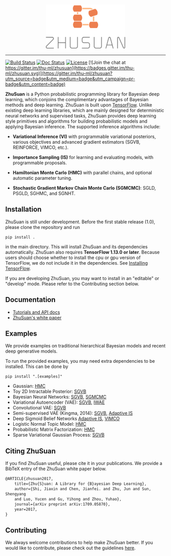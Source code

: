 <div align="center">
  <a href="http://zhusuan.readthedocs.io"> <img width="250px" height="auto" 
  src="docs/_static/images/zhusuan-logo-v.png"></a>
</div>

---

[![Build Status](https://travis-ci.org/thu-ml/zhusuan.svg?branch=master)](https://travis-ci.org/thu-ml/zhusuan)
[![Doc Status](https://readthedocs.org/projects/zhusuan/badge/?version=latest)](http://zhusuan.readthedocs.io/en/latest/?badge=latest)
[![License](https://img.shields.io/badge/license-MIT-blue.svg)](https://github.com/thu-ml/zhusuan/blob/master/LICENSE)
[![Join the chat at https://gitter.im/thu-ml/zhusuan](https://badges.gitter.im/thu-ml/zhusuan.svg)](https://gitter.im/thu-ml/zhusuan?utm_source=badge&utm_medium=badge&utm_campaign=pr-badge&utm_content=badge)

**ZhuSuan** is a Python probabilistic programming library for Bayesian deep
learning, which conjoins the complimentary advantages of Bayesian methods and
deep learning. ZhuSuan is built upon
[TensorFlow](https://www.tensorflow.org). Unlike existing deep
learning libraries, which are mainly designed for deterministic neural
networks and supervised tasks, ZhuSuan provides deep learning style primitives
and algorithms for building probabilistic models and applying Bayesian
inference. The supported inference algorithms include:

* **Variational Inference (VI)** with programmable variational posteriors, various
  objectives and advanced gradient estimators (SGVB, REINFORCE, VIMCO, etc.).

* **Importance Sampling (IS)** for learning and evaluating models, with programmable
  proposals.

* **Hamiltonian Monte Carlo (HMC)** with parallel chains, and optional
  automatic parameter tuning.

* **Stochastic Gradient Markov Chain Monte Carlo (SGMCMC)**:
  SGLD, PSGLD, SGHMC, and SGNHT.

## Installation

ZhuSuan is still under development. Before the first stable release (1.0),
please clone the repository and run
```
pip install .
```
in the main directory. This will install ZhuSuan and its dependencies
automatically. ZhuSuan also requires **TensorFlow 1.13.0 or later**. Because
users should choose whether to install the cpu or gpu version of TensorFlow,
we do not include it in the dependencies. See
[Installing TensorFlow](https://www.tensorflow.org/install/).

If you are developing ZhuSuan, you may want to install in an
"editable" or "develop" mode. Please refer to the Contributing section below.

## Documentation

* [Tutorials and API docs](http://zhusuan.readthedocs.io)
* [ZhuSuan's white paper](https://arxiv.org/abs/1709.05870)

## Examples

We provide examples on traditional hierarchical Bayesian models and recent
deep generative models.

To run the provided examples, you may need extra dependencies to be installed.
This can be done by
```
pip install ".[examples]"
```
* Gaussian: 
  [HMC](examples/toy_examples/gaussian.py)
* Toy 2D Intractable Posterior:
  [SGVB](examples/toy_examples/toy2d_intractable.py)
* Bayesian Neural Networks:
  [SGVB](examples/bayesian_neural_nets/bnn_vi.py),
  [SGMCMC](examples/bayesian_neural_nets/bnn_sgmcmc.py)
* Variational Autoencoder (VAE):
  [SGVB](examples/variational_autoencoders/vae.py),
  [IWAE](examples/variational_autoencoders/iwae.py)
* Convolutional VAE:
  [SGVB](examples/variational_autoencoders/vae_conv.py)
* Semi-supervised VAE (Kingma, 2014):
  [SGVB](examples/semi_supervised_vae/vae_ssl.py),
  [Adaptive IS](examples/semi_supervised_vae/vae_ssl_adaptive_is.py)
* Deep Sigmoid Belief Networks
  [Adaptive IS](examples/sigmoid_belief_nets/sbn_adaptive_is.py),
  [VIMCO](examples/sigmoid_belief_nets/sbn_vimco.py)
* Logistic Normal Topic Model:
  [HMC](examples/topic_models/lntm_mcem.py)
* Probabilistic Matrix Factorization:
  [HMC](examples/probabilistic_matrix_factorization/pmf_hmc.py)
* Sparse Variational Gaussian Process:
  [SGVB](examples/gaussian_process/svgp.py)

## Citing ZhuSuan

If you find ZhuSuan useful, please cite it in your publications.
We provide a BibTeX entry of the ZhuSuan white paper below.
```
@ARTICLE{zhusuan2017,
    title={Zhu{S}uan: A Library for {B}ayesian Deep Learning},
    author={Shi, Jiaxin and Chen, Jianfei. and Zhu, Jun and Sun, Shengyang
    and Luo, Yucen and Gu, Yihong and Zhou, Yuhao},
    journal={arXiv preprint arXiv:1709.05870},
    year=2017,
}
```

## Contributing

We always welcome contributions to help make ZhuSuan better. If you would like 
to contribute, please check out the guidelines [here](CONTRIBUTING.md).
